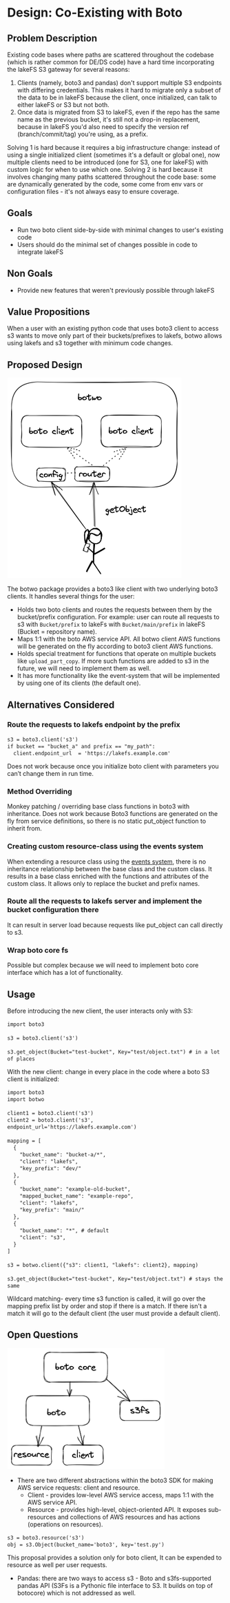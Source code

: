 # Design: Co-Existing with Boto

## Problem Description

Existing code bases where paths are scattered throughout the codebase (which is rather common for DE/DS code) have a hard time incorporating the lakeFS S3 gateway for several reasons:
1. Clients (namely, boto3 and pandas) don't support multiple S3 endpoints with differing credentials. This makes it hard to migrate only a subset of the data to be in lakeFS because the client, once initialized, can talk to either lakeFS or S3 but not both.
2. Once data is migrated from S3 to lakeFS, even if the repo has the same name as the previous bucket, it's still not a drop-in replacement, because in lakeFS you'd also need to specify the version ref (branch/commit/tag) you're using, as a prefix.

Solving 1 is hard because it requires a big infrastructure change: instead of using a single initialized client (sometimes it's a default or global one), now multiple clients need to be introduced (one for S3, one for lakeFS) with custom logic for when to use which one.
Solving 2 is hard because it involves changing many paths scattered throughout the code base: some are dynamically generated by the code, some come from env vars or configuration files - it's not always easy to ensure coverage.

## Goals
* Run two boto client side-by-side with minimal changes to user's existing code
* Users should do the minimal set of changes possible in code to integrate lakeFS

## Non Goals
* Provide new features that weren't previously possible through lakeFS

## Value Propositions
When a user with an existing python code that uses boto3 client to access s3 wants to move only part of their buckets/prefixes to lakefs, botwo allows using lakefs and s3 together with minimum code changes.

## Proposed Design
![Drawing of botwo architecture](./botwo-design.png)

The botwo package provides a boto3 like client with two underlying boto3 clients.
It handles several things for the user:
* Holds two boto clients and routes the requests between them by the bucket/prefix configuration. 
For example: user can route all requests to s3 with `Bucket/prefix` to lakeFs with `Bucket/main/prefix` in lakeFS (Bucket = repository name).
* Maps 1:1 with the boto AWS service API. All botwo client AWS functions will be generated on the fly according to boto3 client AWS functions.
* Holds special treatment for functions that operate on multiple buckets like `upload_part_copy`. If more such functions are added to s3 in the future, we will need to implement them as well.
* It has more functionality like the event-system that will be implemented by using one of its clients (the default one).

## Alternatives Considered

### Route the requests to lakefs endpoint by the prefix
```
s3 = boto3.client('s3')
if bucket == "bucket_a" and prefix == "my_path":
  client.endpoint_url  = 'https://lakefs.example.com'
```
Does not work because once you initialize boto client with parameters you can’t change them in run time.

### Method Overriding

Monkey patching / overriding base class functions in boto3 with inheritance.
Does not work because Boto3 functions are generated on the fly from service definitions, so there is no static put_object function to inherit from.

### Creating custom resource-class using the events system

When extending a resource class using the [events system][Extensibility guide], there is no inheritance relationship between the base class and the custom class. It results in a base class enriched with the functions and attributes of the custom class.
It allows only to replace the bucket and prefix names.

### Route all the requests to lakefs server and implement the bucket configuration there
It can result in server load because requests like put_object can call directly to s3.

### Wrap boto core fs
Possible but complex because we will need to implement boto core interface which has a lot of functionality.

## Usage

Before introducing the new client, the user interacts only with S3:
```
import boto3

s3 = boto3.client('s3')

s3.get_object(Bucket="test-bucket", Key="test/object.txt") # in a lot of places
```

With the new client: change in every place in the code where a boto S3 client is initialized:

```
import boto3
import botwo

client1 = boto3.client('s3')
client2 = boto3.client('s3', endpoint_url='https://lakefs.example.com')

mapping = [
  {
    "bucket_name": "bucket-a/*",
    "client": "lakefs",
    "key_prefix": "dev/"
  },
  {
    "bucket_name": "example-old-bucket",
    "mapped_bucket_name": "example-repo",
    "client": "lakefs",
    "key_prefix": "main/"
  },
  { 
    "bucket_name": "*", # default
    "client": "s3",
  }
]

s3 = botwo.client({"s3": client1, "lakefs": client2}, mapping)

s3.get_object(Bucket="test-bucket", Key="test/object.txt") # stays the same
```

Wildcard matching- every time s3 function is called, it will go over the mapping prefix list by order and stop if there is a match.
If there isn't a match it will go to the default client (the user must provide a default client).

## Open Questions
![Drawing of boto architecture](./boto-architecture.png)

* There are two different abstractions within the boto3 SDK for making AWS service requests: client and resource.
  * Client - provides low-level AWS service access, maps 1:1 with the AWS service API.
  * Resource - provides high-level, object-oriented API. It exposes sub-resources and collections of AWS resources and has actions (operations on resources).
```
s3 = boto3.resource('s3')
obj = s3.Object(bucket_name='boto3', key='test.py')
```
  This proposal provides a solution only for boto client, It can be expended to resource as well per user requests. 

* Pandas: there are two ways to access s3 - Boto and s3fs-supported pandas API (S3Fs is a Pythonic file interface to S3. It builds on top of botocore) which is not addressed as well.


[Extensibility guide]: https://boto3.amazonaws.com/v1/documentation/api/latest/guide/events.html